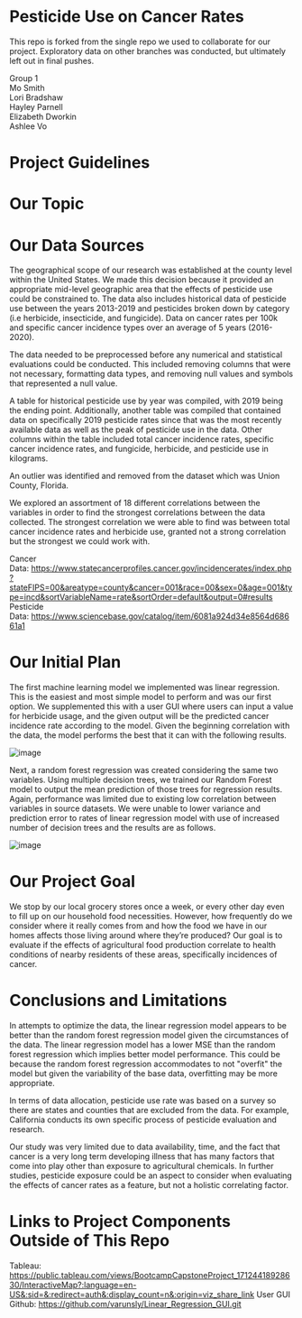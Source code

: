# Pesticide Use on Cancer Rates
This repo is forked from the single repo we used to collaborate for our project. Exploratory data on other branches was conducted, but ultimately left out in final pushes.  

Group 1  
Mo Smith  
Lori Bradshaw  
Hayley Parnell  
Elizabeth Dworkin  
Ashlee Vo  

# Project Guidelines

# Our Topic



# Our Data Sources

The geographical scope of our research was established at the county level within the United States. We made this decision because it provided an appropriate mid-level geographic area that the effects of pesticide use could be constrained to. The data also includes historical data of pesticide use between the years 2013-2019 and pesticides broken down by category (i.e herbicide, insecticide, and fungicide). Data on cancer rates per 100k and specific cancer incidence types over an average of 5 years (2016-2020).  

The data needed to be preprocessed before any numerical and statistical evaluations could be conducted. This included removing columns that were not necessary, formatting data types, and removing null values and symbols that represented a null value.  

A table for historical pesticide use by year was compiled, with 2019 being the ending point. Additionally, another table was compiled that contained data on specifically 2019 pesticide rates since that was the most recently available data as well as the peak of pesticide use in the data. Other columns within the table included total cancer incidence rates, specific cancer incidence rates, and fungicide, herbicide, and pesticide use in kilograms.  

An outlier was identified and removed from the dataset which was Union County, Florida.  

We explored an assortment of 18 different correlations between the variables in order to find the strongest correlations between the data collected. The strongest correlation we were able to find was between total cancer incidence rates and herbicide use, granted not a strong correlation but the strongest we could work with.  

Cancer Data: https://www.statecancerprofiles.cancer.gov/incidencerates/index.php?stateFIPS=00&areatype=county&cancer=001&race=00&sex=0&age=001&type=incd&sortVariableName=rate&sortOrder=default&output=0#results
Pesticide Data: https://www.sciencebase.gov/catalog/item/6081a924d34e8564d68661a1

# Our Initial Plan

The first machine learning model we implemented was linear regression. This is the easiest and most simple model to perform and was our first option. We supplemented this with a user GUI where users can input a value for herbicide usage, and the given output will be the predicted cancer incidence rate according to the model. Given the beginning correlation with the data, the model performs the best that it can with the following results.  

![image](https://github.com/user-attachments/assets/f3d0d3fd-9d9d-4dca-969b-f2e96a79985f)

Next, a random forest regression was created considering the same two variables. Using multiple decision trees, we trained our Random Forest model to output the mean prediction of those trees for regression results. Again, performance was limited due to existing low correlation between variables in source datasets. We were unable to lower variance and prediction error to rates of linear regression model with use of increased number of decision trees and the results are as follows.  

![image](https://github.com/user-attachments/assets/29726647-30e9-4454-a85d-e7c1084e86ea)

# Our Project Goal

We stop by our local grocery stores once a week, or every other day even to fill up on our household food necessities. However, how frequently do we consider where it really comes from and how the food we have in our homes affects those living around where they’re produced? Our goal is to evaluate if the effects of agricultural food production correlate to health conditions of nearby residents of these areas, specifically incidences of cancer.  

# Conclusions and Limitations

In attempts to optimize the data, the linear regression model appears to be better than the random forest regression model given the circumstances of the data. The linear regression model has a lower MSE than the random forest regression which implies better model performance. This could be because the random forest regression accommodates to not "overfit" the model but given the variability of the base data, overfitting may be more appropriate.  

In terms of data allocation, pesticide use rate was based on a survey so there are states and counties that are excluded from the data. For example, California conducts its own specific process of pesticide evaluation and research.  

Our study was very limited due to data availability, time, and the fact that cancer is a very long term developing illness that has many factors that come into play other than exposure to agricultural chemicals. In further studies, pesticide exposure could be an aspect to consider when evaluating the effects of cancer rates as a feature, but not a holistic correlating factor.  

# Links to Project Components Outside of This Repo

Tableau: https://public.tableau.com/views/BootcampCapstoneProject_17124418928630/InteractiveMap?:language=en-US&:sid=&:redirect=auth&:display_count=n&:origin=viz_share_link
User GUI Github: https://github.com/varunsly/Linear_Regression_GUI.git
